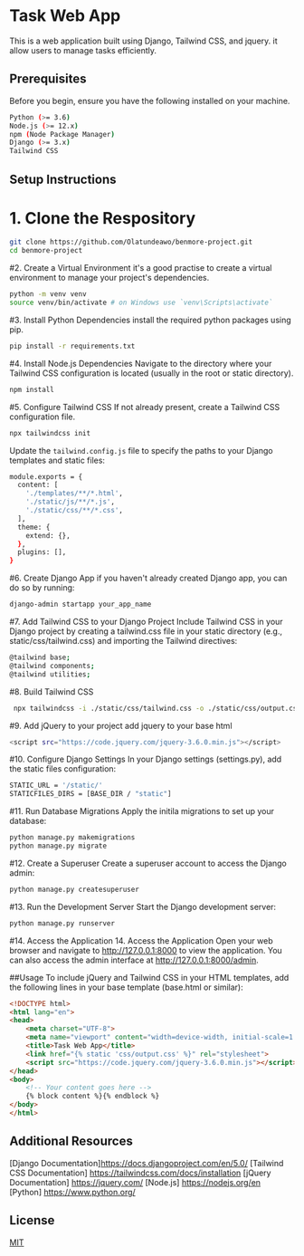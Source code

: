 # Task Web App
This is a web application built using Django, Tailwind CSS, and jquery. it allow users to manage tasks efficiently.

## Prerequisites
Before you begin, ensure you have the following installed on your machine.

``` bash
Python (>= 3.6)
Node.js (>= 12.x)
npm (Node Package Manager)
Django (>= 3.x)
Tailwind CSS
```

## Setup Instructions
# 1. Clone the Respository
``` bash
git clone https://github.com/Olatundeawo/benmore-project.git
cd benmore-project
```

#2. Create a Virtual Environment
it's a good practise to create a virtual environment to manage your project's dependencies.
```bash
python -m venv venv
source venv/bin/activate # on Windows use `venv\Scripts\activate` 
```

#3.  Install Python Dependencies
install the required python packages using pip.
``` bash
pip install -r requirements.txt
```

#4. Install Node.js Dependencies
Navigate to the directory where your Tailwind CSS configuration is located (usually in the root or static directory).
```bash
npm install
``` 

#5. Configure Tailwind CSS
If not already present, create a Tailwind CSS configuration file.
``` bash
npx tailwindcss init
```
Update the `tailwind.config.js` file to specify the paths to your Django templates and static files:
``` bash
module.exports = {
  content: [
    './templates/**/*.html',
    './static/js/**/*.js',
    './static/css/**/*.css',
  ],
  theme: {
    extend: {},
  },
  plugins: [],
}
```

#6. Create Django App
if you haven't already created Django app, you can do so by running:
```bash
django-admin startapp your_app_name
```

#7. Add Tailwind CSS to your Django Project
Include Tailwind CSS in your Django project by creating a tailwind.css file in your static directory (e.g., static/css/tailwind.css) and importing the Tailwind directives:
```bash
@tailwind base;
@tailwind components;
@tailwind utilities;
```

#8. Build Tailwind CSS
```bash
 npx tailwindcss -i ./static/css/tailwind.css -o ./static/css/output.css --watch
```

#9. Add jQuery to your project
add jquery to your base html
```bash
<script src="https://code.jquery.com/jquery-3.6.0.min.js"></script>
```

#10. Configure Django Settings
In your Django settings (settings.py), add the static files configuration:
```bash
STATIC_URL = '/static/'
STATICFILES_DIRS = [BASE_DIR / "static"]
```

#11. Run Database Migrations
Apply the initila migrations to set up your database:
```bash
python manage.py makemigrations
python manage.py migrate
```

#12. Create a Superuser
Create a superuser account to access the Django admin:
```bash
python manage.py createsuperuser
```

#13. Run the Development Server
Start the Django development server:
```bash
python manage.py runserver
```

#14. Access the Application
14. Access the Application
Open your web browser and navigate to http://127.0.0.1:8000 to view the application. You can also access the admin interface at http://127.0.0.1:8000/admin.

##Usage
To include jQuery and Tailwind CSS in your HTML templates, add the following lines in your base template (base.html or similar):

```html
<!DOCTYPE html>
<html lang="en">
<head>
    <meta charset="UTF-8">
    <meta name="viewport" content="width=device-width, initial-scale=1.0">
    <title>Task Web App</title>
    <link href="{% static 'css/output.css' %}" rel="stylesheet">
    <script src="https://code.jquery.com/jquery-3.6.0.min.js"></script>
</head>
<body>
    <!-- Your content goes here -->
    {% block content %}{% endblock %}
</body>
</html>

```

## Additional Resources

[Django Documentation]https://docs.djangoproject.com/en/5.0/
[Tailwind CSS Documentation] https://tailwindcss.com/docs/installation
[jQuery Documentation] https://jquery.com/
[Node.js] https://nodejs.org/en
[Python] https://www.python.org/

## License

[MIT](https://choosealicense.com/licenses/mit/)